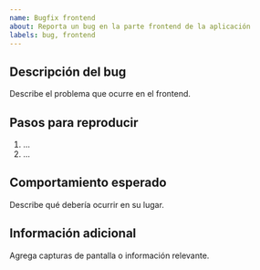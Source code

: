 ```yaml
---
name: Bugfix frontend
about: Reporta un bug en la parte frontend de la aplicación
labels: bug, frontend
---
```


## Descripción del bug

Describe el problema que ocurre en el frontend.

## Pasos para reproducir

1. ...
2. ...

## Comportamiento esperado

Describe qué debería ocurrir en su lugar.

## Información adicional

Agrega capturas de pantalla o información relevante.
